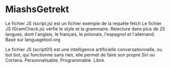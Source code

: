 # MiashsGetrekt 

Le fichier JS (script.js) est un fichier exemple de la requête fetch
Le fichier JS (GramCheck.js) vérfie le style et la grammaire. Relecture dans plus de 25 langues, dont l'anglais, le français, le polonais, l'espagnol et l'allemand. Basé sur languagetool.org

Le fichier JS (script01) est une intelligence artificielle conversationnelle, ou bot bot, qui fonctionne sans rien, elle permet de faire son propre Siri ou Cortana. Personnalisable. Programmable. Libre.
